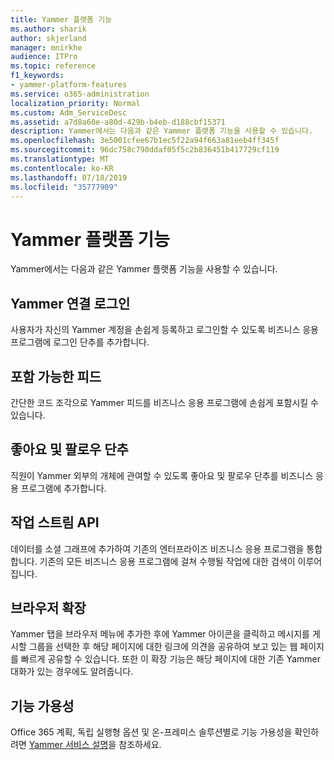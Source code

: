 ```yaml
---
title: Yammer 플랫폼 기능
ms.author: sharik
author: skjerland
manager: mnirkhe
audience: ITPro
ms.topic: reference
f1_keywords:
- yammer-platform-features
ms.service: o365-administration
localization_priority: Normal
ms.custom: Adm_ServiceDesc
ms.assetid: a7d8a60e-a80d-429b-b4eb-d188cbf15371
description: Yammer에서는 다음과 같은 Yammer 플랫폼 기능을 사용할 수 있습니다.
ms.openlocfilehash: 3e5001cfee67b1ec5f22a94f663a81eeb4ff345f
ms.sourcegitcommit: 96dc758c790ddaf05f5c2b836451b417729cf119
ms.translationtype: MT
ms.contentlocale: ko-KR
ms.lasthandoff: 07/18/2019
ms.locfileid: "35777909"
---
```

# <a name="yammer-platform-features"></a>Yammer 플랫폼 기능

Yammer에서는 다음과 같은 Yammer 플랫폼 기능을 사용할 수 있습니다.
  
## <a name="yammer-connect-login"></a>Yammer 연결 로그인
<a name="bkmk_YammerConnectLogin"> </a>

사용자가 자신의 Yammer 계정을 손쉽게 등록하고 로그인할 수 있도록 비즈니스 응용 프로그램에 로그인 단추를 추가합니다.
  
## <a name="embeddable-feeds"></a>포함 가능한 피드
<a name="bkmk_EmbeddableFeeds"> </a>

간단한 코드 조각으로 Yammer 피드를 비즈니스 응용 프로그램에 손쉽게 포함시킬 수 있습니다.
  
## <a name="like-and-follow-buttons"></a>좋아요 및 팔로우 단추
<a name="bkmk_LikeAndFollowButtons"> </a>

직원이 Yammer 외부의 개체에 관여할 수 있도록 좋아요 및 팔로우 단추를 비즈니스 응용 프로그램에 추가합니다.
  
## <a name="activity-stream-api"></a>작업 스트림 API
<a name="bkmk_ActivityStreamAPI"> </a>

데이터를 소셜 그래프에 추가하여 기존의 엔터프라이즈 비즈니스 응용 프로그램을 통합합니다. 기존의 모든 비즈니스 응용 프로그램에 걸쳐 수행될 작업에 대한 검색이 이루어집니다.
  
## <a name="browser-extension"></a>브라우저 확장
<a name="bkmk_BrowserExtension"> </a>

Yammer 탭을 브라우저 메뉴에 추가한 후에 Yammer 아이콘을 클릭하고 메시지를 게시할 그룹을 선택한 후 해당 페이지에 대한 링크에 의견을 공유하여 보고 있는 웹 페이지를 빠르게 공유할 수 있습니다. 또한 이 확장 기능은 해당 페이지에 대한 기존 Yammer 대화가 있는 경우에도 알려줍니다. 
  
## <a name="feature-availability"></a>기능 가용성
<a name="bkmk_BrowserExtension"> </a>

Office 365 계획, 독립 실행형 옵션 및 온-프레미스 솔루션별로 기능 가용성을 확인하려면 [Yammer 서비스 설명](yammer-service-description.md)을 참조하세요.
  

